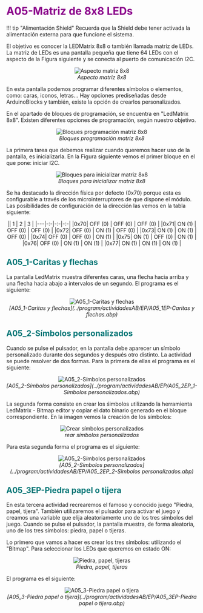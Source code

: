# <FONT COLOR=#8B008B>A05-Matriz de 8x8 LEDs</font>

!!! tip "Alimentación Shield"
	Recuerda que la Shield debe tener activada la alimentación externa para que funcione el sistema.

El objetivo es conocer la LEDMatrix 8x8 o también llamada matriz de LEDs. La matriz de LEDs es una pantalla pequeña que tiene 64 LEDs con el aspecto de la Figura siguiente y se conecta al puerto de comunicación I2C.

<center>

![Aspecto matriz 8x8](../img/actividadesEP/aspecto8x8.png)  
*Aspecto matriz 8x8*

</center>

En esta pantalla podemos programar diferentes símbolos o elementos, como: caras, iconos, letras... Hay opciones prediseñadas desde ArduinoBlocks y también, existe la opción de crearlos personalizados.

En el apartado de bloques de programación, se encuentra en "LedMatrix 8x8". Existen diferentes opciones de programación, según nuestro objetivo.

<center>

![Bloques programación matriz 8x8](../img/actividadesEP/B8x8.png)  
*Bloques programación matriz 8x8*

</center>

La primera tarea que debemos realizar cuando queremos hacer uso de la pantalla, es inicializarla. En la Figura siguiente vemos el primer bloque en el que pone: iniciar I2C.

<center>

![Bloques para inicializar matriz 8x8](../img/actividadesEP/Biniciar.png)  
*Bloques para inicializar matriz 8x8*

</center>

Se ha destacado la dirección física por defecto (0x70) porque esta es configurable a través de los microinterruptores de que dispone el módulo. Las posibilidades de configuración de la dirección las vemos en la tabla siguiente:

<center>

|| 1 | 2 | 3 |
|---|-:-|-:-|-:-|
|0x70| OFF (0) | OFF (0) | OFF (0) |
|0x71| ON (1) | OFF (0) | OFF (0) |
|0x72| OFF (0) | ON (1) | OFF (0) |
|0x73| ON (1) | ON (1) | OFF (0) |
|0x74| OFF (0) | OFF (0) | ON (1) |
|0x75| ON (1) | OFF (0) | ON (1) |
|0x76| OFF (0) | ON (1) | ON (1) |
|0x77| ON (1) | ON (1) | ON (1) |

</center>

## <FONT COLOR=#007575>**A05_1-Caritas y flechas**</font>
La pantalla LedMatrix muestra diferentes caras, una flecha hacia arriba y una flecha hacia abajo a intervalos de un segundo. El programa es el siguiente:

<center>

![A05_1-Caritas y flechas](../img/actividadesEP/A05_1EP.png)  
*[A05_1-Caritas y flechas](../program/actividadesAB/EP/A05_1EP-Caritas y flechas.abp)*

</center>

## <FONT COLOR=#007575>**A05_2-Símbolos personalizados**</font>
Cuando se pulse el pulsador, en la pantalla debe aparecer un símbolo personalizado durante dos segundos y después otro distinto. La actividad se puede resolver de dos formas. Para la primera de ellas el programa es el siguiente:

<center>

![A05_2-Símbolos personalizados](../img/actividadesEP/A05_2EP_1.png)  
*[A05_2-Símbolos personalizados](../program/actividadesAB/EP/A05_2EP_1-Simbolos personalizados.abp)*

</center>

La segunda forma consiste en crear los śimbolos utilizando la herramienta LedMatrix - Bitmap editor y copiar el dato binario generado en el bloque correspondiente. En la imagen vemos la creación de los símbolos:

<center>

![Crear símbolos personalizados](../img/actividadesEP/simb8x8.png)  
*rear símbolos personalizados*

</center>

Para esta segunda forma el programa es el siguiente:

<center>

![A05_2-Símbolos personalizados](../img/actividadesEP/A05_2EP_2.png)  
*[A05_2-Símbolos personalizados](../program/actividadesAB/EP/A05_2EP_2-Simbolos personalizados.abp)*

</center>

## <FONT COLOR=#007575>**A05_3EP-Piedra papel o tijera**</font>
En esta tercera actividad recrearemos el famoso y conocido juego "Piedra, papel, tijera". También utilizaremos el pulsador para activar el juego y creamos una variable que elija aleatoriamente uno de los tres símbolos del juego. Cuando se pulse el pulsador, la pantalla muestra, de forma aleatoria, uno de los tres símbolos: piedra, papel o tijeras.

Lo primero que vamos a hacer es crear los tres símbolos: utilizando el "Bitmap". Para seleccionar los LEDs que queremos en estado ON:

<center>

![Piedra, papel, tijeras](../img/actividadesEP/simb_ppt.png)  
*Piedra, papel, tijeras*

</center>

El programa es el siguiente:

<center>

![A05_3-Piedra papel o tijera](../img/actividadesEP/A05_3EP.png)  
*[A05_3-Piedra papel o tijera](../program/actividadesAB/EP/A05_3EP-Piedra papel o tijera.abp)*

</center>